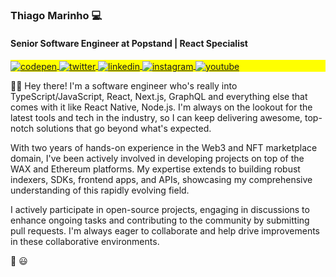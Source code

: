 
 <h3> Thiago Marinho 💻 </h3>
 <h4>Senior Software Engineer at Popstand | React Specialist</h4>
   
 <p align="left" style="background:yellow">
      <a href="https://codepen.io/tgmarinho" target="_blank">
        <img align="center" src="https://img.shields.io/badge/-tgmarinho-05122A?style=flat&logo=codepen" alt="codepen"/>
      </a>
      <a href="https://twitter.com/tgmarinho" target="_blank">
        <img align="center" src="https://img.shields.io/badge/-tgmarinho-05122A?style=flat&logo=twitter" alt="twitter"/>  
      </a>
      <a href="https://linkedin.com/in/tgmarinho" target="_blank">
        <img align="center" src="https://img.shields.io/badge/-tgmarinho-05122A?style=flat&logo=linkedin" alt="linkedin"/>
      </a>
      <a href="https://instagram.com/tgmarinho" target="_blank">
      <img align="center" src="https://img.shields.io/badge/-tgmarinho-05122A?style=flat&logo=instagram" alt="instagram"/>
      </a>
      <a href="https://youtube.com/tgmarinho" target="_blank">
      <img align="center" src="https://img.shields.io/badge/-tgmarinho-05122A?style=flat&logo=youtube" alt="youtube"/>
      </a>
  </p>
      </a>
 
👋🏻 Hey there! I'm a software engineer who's really into TypeScript/JavaScript, React, Next.js, GraphQL and everything else that comes with it like React Native, Node.js. 
I'm always on the lookout for the latest tools and tech in the industry, so I can keep delivering awesome, top-notch solutions that go beyond what's expected.

With two years of hands-on experience in the Web3 and NFT marketplace domain, I've been actively involved in developing projects on top of the WAX and Ethereum platforms. My expertise extends to building robust indexers, SDKs, frontend apps, and APIs, showcasing my comprehensive understanding of this rapidly evolving field.

I actively participate in open-source projects, engaging in discussions to enhance ongoing tasks and contributing to the community by submitting pull requests. I'm always eager to collaborate and help drive improvements in these collaborative environments.
  
  🚀 😃
